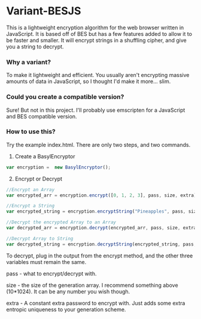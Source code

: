 # Variant-BESJS
This is a lightweight encryption algorithm for the web browser written in JavaScript. It is based off of BES but has a few features added to allow it to be faster and smaller. It will encrypt strings in a shuffling cipher, and give you a string to decrypt.

### Why a variant?
To make it lightweight and efficient. You usually aren't encrypting massive amounts of data in JavaScript, so I thought I'd make it more... slim.

### Could you create a compatible version?

Sure! But not in this project. I'll probably use emscripten for a JavaScript and BES compatible version.


### How to use this?

Try the example index.html. There are only two steps, and two commands.

1) Create a BasylEncryptor

```js
var encryption =  new BasylEncryptor();


```

2) Encrypt or Decrypt

```js
//Encrypt an Array
var encrypted_arr = encryption.encrypt([0, 1, 2, 3], pass, size, extra);

//Encrypt a String
var encrypted_string = encryption.encryptString("Pineapples", pass, size, extra);

//Decrypt the encrypted Array to an Array
var decrypted_arr = encryption.decrypt(encrypted_arr, pass, size, extra); //[0, 1, 2, 3]

//Decrypt Array to String
var decrypted_string = encryption.decryptString(encrypted_string, pass, size, extra); // "Pineapples"
```

To decrypt, plug in the output from the encrypt method, and the other three variables must remain the same.

pass - what to encrypt/decrypt with.

size - the size of the generation array. I recommend something above (10*1024). It can be any number you wish though.

extra - A constant extra password to encrypt with. Just adds some extra entropic uniqueness to your generation scheme.
